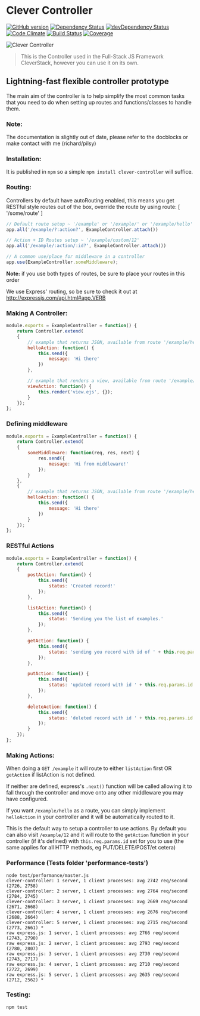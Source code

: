 Clever Controller
====================
[![GitHub version](https://badge.fury.io/gh/cleverstack%2Fclever-controller.png)](http://badge.fury.io/gh/cleverstack%2Fclever-controller) [![Dependency Status](https://david-dm.org/CleverStack/clever-controller.png)](https://david-dm.org/CleverStack/clever-controller) [![devDependency Status](https://david-dm.org/CleverStack/clever-controller/dev-status.png)](https://david-dm.org/CleverStack/clever-controller#info=devDependencies) [![Code Climate](https://codeclimate.com/github/CleverStack/clever-controller.png)](https://codeclimate.com/github/CleverStack/clever-controller) 
[![Build Status](https://secure.travis-ci.org/CleverStack/clever-controller.png?branch=master)](https://travis-ci.org/CleverStack/clever-controller) 
[![Coverage](https://codeclimate.com/github/CleverStack/clever-controller/coverage.png)](https://codeclimate.com/github/CleverStack/clever-controller) 

![Clever Controller](http://cleverstack.github.io/assets/img/logos/node-seed-logo-clean.png "Clever Controller")
<blockquote>
This is the Controller used in the Full-Stack JS Framework CleverStack, however you can use it on its own.
</blockquote>

## Lightning-fast flexible controller prototype
The main aim of the controller is to help simplify the most common tasks that you need to do when setting up routes and functions/classes to handle them. 

### Note:
The documentation is slightly out of date, please refer to the docblocks or make contact with me (richard/pilsy)

### Installation:
It is published in `npm` so a simple `npm install clever-controller` will suffice.

### Routing:

Controllers by default have autoRouting enabled, this means you get RESTful style routes out of the box, override the route by using route: [ '/some/route' ]

```javascript
// Default route setup ~ '/example' or '/example/' or '/example/hello'
app.all('/example/?:action?', ExampleController.attach())

// Action + ID Routes setup ~ '/example/custom/12'
app.all('/example/:action/:id?', ExampleController.attach())

// A common use/place for middleware in a controller
app.use(ExampleController.someMiddleware);
```

**Note:** if you use both types of routes, be sure to place your routes in this order

We use Express' routing, so be sure to check it out at http://expressjs.com/api.html#app.VERB

### Making A Controller:

```javascript
module.exports = ExampleController = function() {
	return Controller.extend(
	{
		// example that returns JSON, available from route '/example/hello'
		helloAction: function() {
			this.send({
				message: 'Hi there'
			})
		},

		// example that renders a view, available from route '/example/view'
		viewAction: function() {
			this.render('view.ejs', {});
		}
	});
};
```

### Defining middleware
```javascript
module.exports = ExampleController = function() {
	return Controller.extend(
	{
		someMiddleware: function(req, res, next) {
			res.send({
				message: 'Hi from middleware!'
			});
		}
	},
	{
		// example that returns JSON, available from route '/example/hello'
		helloAction: function() {
			this.send({
				message: 'Hi there'
			})
		}
	});
};
```

### RESTful Actions

```javascript
module.exports = ExampleController = function() {
	return Controller.extend(
	{
		postAction: function() {
			this.send({
				status: 'Created record!' 
			});
		},

		listAction: function() {
			this.send({
				status: 'Sending you the list of examples.'
			});
		},

		getAction: function() {
			this.send({
				status: 'sending you record with id of ' + this.req.params.id
			});
		},

		putAction: function() {
			this.send({
				status: 'updated record with id ' + this.req.params.id
			});
		},

		deleteAction: function() {
			this.send({
				status: 'deleted record with id ' + this.req.params.id
			});
		}
	});
};
```

### Making Actions:

When doing a `GET /example` it will route to either `listAction` first OR `getAction` if listAction is not defined.

If neither are defined, express's `.next()` function will be called allowing it to fall through the controller and move onto any other middleware you may have configured.

If you want `/example/hello` as a route, you can simply implement `helloAction` in your controller and it will be automatically routed to it.

This is the default way to setup a controller to use actions. By default you can also visit `/example/12` and it will route to the `getAction` function in your controller (if it's defined) with `this.req.params.id` set for you to use (the same applies for all HTTP methods, eg PUT/DELETE/POST/et cetera)


### Performance (Tests folder 'performance-tests')
```
node test/performance/master.js
clever-controller: 1 server, 1 client processes: avg 2742 req/second (2726, 2758)
clever-controller: 2 server, 1 client processes: avg 2764 req/second (2784, 2745)
clever-controller: 3 server, 1 client processes: avg 2669 req/second (2671, 2668)
clever-controller: 4 server, 1 client processes: avg 2676 req/second (2688, 2664)
clever-controller: 5 server, 1 client processes: avg 2715 req/second (2773, 2661) *
raw express.js: 1 server, 1 client processes: avg 2766 req/second (2743, 2790)
raw express.js: 2 server, 1 client processes: avg 2793 req/second (2780, 2807)
raw express.js: 3 server, 1 client processes: avg 2730 req/second (2743, 2717)
raw express.js: 4 server, 1 client processes: avg 2710 req/second (2722, 2699)
raw express.js: 5 server, 1 client processes: avg 2635 req/second (2712, 2562) *
```

### Testing: 

```
npm test
```
